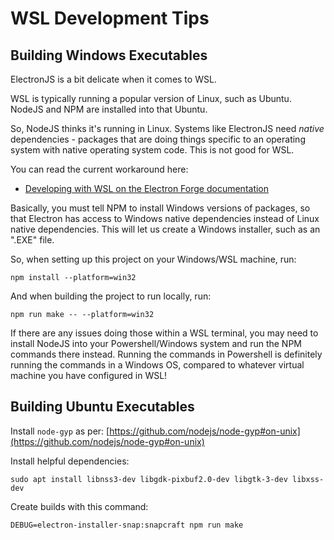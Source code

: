 # WSL Development Tips

## Building Windows Executables 

ElectronJS is a bit delicate when it comes to WSL.

WSL is typically running a popular version of Linux, such as Ubuntu. NodeJS and NPM are installed into that Ubuntu.

So, NodeJS thinks it's running in Linux. Systems like ElectronJS need _native_ dependencies - packages that are doing things specific to an operating system with native operating system code. This is not good for WSL.

You can read the current workaround here: 

- [Developing with WSL on the Electron Forge documentation](https://www.electronforge.io/guides/developing-with-wsl)

Basically, you must tell NPM to install Windows versions of packages, so that Electron has access to Windows native dependencies instead of Linux native dependencies. This will let us create a Windows installer, such as an ".EXE" file.

So, when setting up this project on your Windows/WSL machine, run: 

`npm install --platform=win32`

And when building the project to run locally, run:

`npm run make -- --platform=win32`

If there are any issues doing those within a WSL terminal, you may need to install NodeJS into your Powershell/Windows system and run the NPM commands there instead. Running the commands in Powershell is definitely running the commands in a Windows OS, compared to whatever virtual machine you have configured in WSL!

## Building Ubuntu Executables

Install `node-gyp` as per: [https://github.com/nodejs/node-gyp#on-unix](https://github.com/nodejs/node-gyp#on-unix)

Install helpful dependencies:

`sudo apt install libnss3-dev libgdk-pixbuf2.0-dev libgtk-3-dev libxss-dev`

Create builds with this command:

`DEBUG=electron-installer-snap:snapcraft npm run make`


